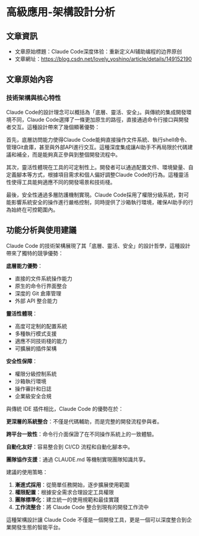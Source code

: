 # 高級應用-架構設計分析

## 文章資訊
- 文章原始標題：Claude Code深度体验：重新定义AI辅助编程的边界原创
- 文章網址：https://blog.csdn.net/lovely_yoshino/article/details/149152190

## 文章原始內容

### 技術架構與核心特性

Claude Code的設計理念可以概括為「底層、靈活、安全」。與傳統的集成開發環境不同，Claude Code選擇了一條更加原生的路徑，直接通過命令行接口與開發者交互。這種設計帶來了幾個顯著優勢：

首先，底層訪問能力使得Claude Code能夠直接操作文件系統、執行shell命令、管理Git倉庫，甚至與外部API進行交互。這種深度集成讓AI助手不再局限於代碼建議和補全，而是能夠真正參與到整個開發流程中。

其次，靈活性體現在工具的可定制性上。開發者可以通過配置文件、環境變量、自定義腳本等方式，根據項目需求和個人偏好調整Claude Code的行為。這種靈活性使得工具能夠適應不同的開發場景和技術棧。

最後，安全性通過多層防護機制實現。Claude Code採用了權限分級系統，對可能影響系統安全的操作進行嚴格控制，同時提供了沙箱執行環境，確保AI助手的行為始終在可控範圍內。

## 功能分析與使用建議

Claude Code 的技術架構展現了其「底層、靈活、安全」的設計哲學，這種設計帶來了獨特的競爭優勢：

**底層能力優勢**：
- 直接的文件系統操作能力
- 原生的命令行界面整合
- 深度的 Git 倉庫管理
- 外部 API 整合能力

**靈活性體現**：
- 高度可定制的配置系統
- 多種執行模式支援
- 適應不同技術棧的能力
- 可擴展的插件架構

**安全性保障**：
- 權限分級控制系統
- 沙箱執行環境
- 操作審計和日誌
- 企業級安全合規

與傳統 IDE 插件相比，Claude Code 的優勢在於：

**更深層的系統整合**：不僅是代碼輔助，而是完整的開發流程參與者。

**跨平台一致性**：命令行介面保證了在不同操作系統上的一致體驗。

**自動化友好**：容易整合到 CI/CD 流程和自動化腳本中。

**團隊協作支援**：通過 CLAUDE.md 等機制實現團隊知識共享。

建議的使用策略：

1. **漸進式採用**：從簡單任務開始，逐步擴展使用範圍
2. **權限配置**：根據安全需求合理設定工具權限
3. **團隊標準化**：建立統一的使用規範和最佳實踐
4. **工作流整合**：將 Claude Code 整合到現有的開發工作流中

這種架構設計讓 Claude Code 不僅是一個開發工具，更是一個可以深度整合到企業開發生態的智能平台。